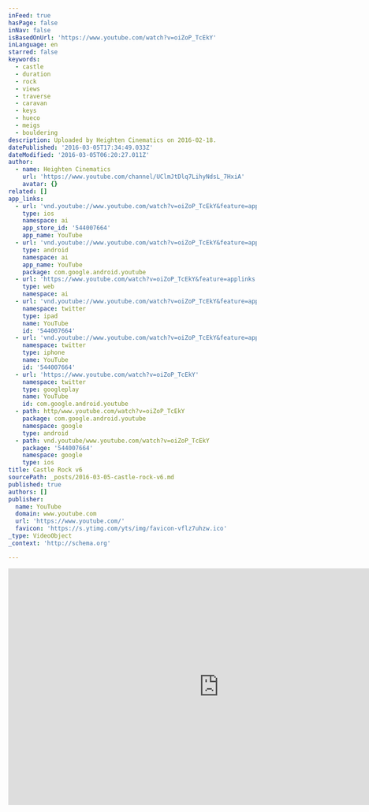 ```yaml
---
inFeed: true
hasPage: false
inNav: false
isBasedOnUrl: 'https://www.youtube.com/watch?v=oiZoP_TcEkY'
inLanguage: en
starred: false
keywords:
  - castle
  - duration
  - rock
  - views
  - traverse
  - caravan
  - keys
  - hueco
  - meigs
  - bouldering
description: Uploaded by Heighten Cinematics on 2016-02-18.
datePublished: '2016-03-05T17:34:49.033Z'
dateModified: '2016-03-05T06:20:27.011Z'
author:
  - name: Heighten Cinematics
    url: 'https://www.youtube.com/channel/UClmJtDlq7LihyNdsL_7HxiA'
    avatar: {}
related: []
app_links:
  - url: 'vnd.youtube://www.youtube.com/watch?v=oiZoP_TcEkY&feature=applinks'
    type: ios
    namespace: ai
    app_store_id: '544007664'
    app_name: YouTube
  - url: 'vnd.youtube://www.youtube.com/watch?v=oiZoP_TcEkY&feature=applinks'
    type: android
    namespace: ai
    app_name: YouTube
    package: com.google.android.youtube
  - url: 'https://www.youtube.com/watch?v=oiZoP_TcEkY&feature=applinks'
    type: web
    namespace: ai
  - url: 'vnd.youtube://www.youtube.com/watch?v=oiZoP_TcEkY&feature=applinks'
    namespace: twitter
    type: ipad
    name: YouTube
    id: '544007664'
  - url: 'vnd.youtube://www.youtube.com/watch?v=oiZoP_TcEkY&feature=applinks'
    namespace: twitter
    type: iphone
    name: YouTube
    id: '544007664'
  - url: 'https://www.youtube.com/watch?v=oiZoP_TcEkY'
    namespace: twitter
    type: googleplay
    name: YouTube
    id: com.google.android.youtube
  - path: http/www.youtube.com/watch?v=oiZoP_TcEkY
    package: com.google.android.youtube
    namespace: google
    type: android
  - path: vnd.youtube/www.youtube.com/watch?v=oiZoP_TcEkY
    package: '544007664'
    namespace: google
    type: ios
title: Castle Rock v6
sourcePath: _posts/2016-03-05-castle-rock-v6.md
published: true
authors: []
publisher:
  name: YouTube
  domain: www.youtube.com
  url: 'https://www.youtube.com/'
  favicon: 'https://s.ytimg.com/yts/img/favicon-vflz7uhzw.ico'
_type: VideoObject
_context: 'http://schema.org'

---
```

<iframe src="https://cdn.embedly.com/widgets/media.html?src=https%3A%2F%2Fwww.youtube.com%2Fembed%2FoiZoP_TcEkY%3Ffeature%3Doembed&amp;url=https%3A%2F%2Fwww.youtube.com%2Fwatch%3Fv%3DoiZoP_TcEkY&amp;image=https%3A%2F%2Fi.ytimg.com%2Fvi%2FoiZoP_TcEkY%2Fhqdefault.jpg&amp;key=b7d04c9b404c499eba89ee7072e1c4f7&amp;type=text%2Fhtml&amp;schema=youtube" width="854" height="480" scrolling="no" frameborder="0" allowfullscreen="allowfullscreen" style=""></iframe>